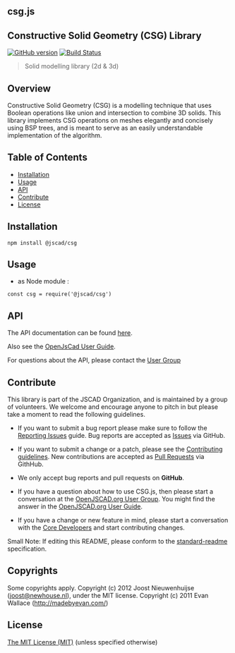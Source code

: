 ## csg.js

## Constructive Solid Geometry (CSG) Library

[![GitHub version](https://badge.fury.io/gh/jscad%2Fcsg.js.svg)](https://badge.fury.io/gh/jscad%2Fcsg.js)
[![Build Status](https://travis-ci.org/jscad/csg.js.svg)](https://travis-ci.org/jscad/csg.js)

> Solid modelling library (2d & 3d)

## Overview

Constructive Solid Geometry (CSG) is a modelling technique that uses Boolean operations like union and intersection to combine 3D solids. This library implements CSG operations on meshes elegantly and concisely using BSP trees, and is meant to serve as an easily understandable implementation of the algorithm.

## Table of Contents

- [Installation](#installation)
- [Usage](#usage)
- [API](#api)
- [Contribute](#contribute)
- [License](#license)

## Installation

```
npm install @jscad/csg
```

## Usage

- as Node module :

```
const csg = require('@jscad/csg')
```

## API

The API documentation can be found [here](docs/api.md).

Also see the [OpenJsCad User Guide](https://en.wikibooks.org/wiki/OpenJSCAD_User_Guide).

For questions about the API, please contact the [User Group](https://plus.google.com/communities/114958480887231067224)

## Contribute

This library is part of the JSCAD Organization, and is maintained by a group of volunteers. We welcome and encourage anyone to pitch in but please take a moment to read the following guidelines.

* If you want to submit a bug report please make sure to follow the [Reporting Issues](https://github.com/jscad/csg.js/wiki/Reporting-Issues) guide. Bug reports are accepted as [Issues](https://github.com/jscad/csg.js/issues/) via GitHub.

* If you want to submit a change or a patch, please see the [Contributing guidelines](https://github.com/jscad/csg.js/blob/master/CONTRIBUTING.md). New contributions are accepted as [Pull Requests](https://github.com/jscad/csg.js/pulls/) via GithHub.

* We only accept bug reports and pull requests on **GitHub**.

* If you have a question about how to use CSG.js, then please start a conversation at the [OpenJSCAD.org User Group](https://plus.google.com/communities/114958480887231067224). You might find the answer in the [OpenJSCAD.org User Guide](https://github.com/Spiritdude/OpenJSCAD.org/wiki/User-Guide).

* If you have a change or new feature in mind, please start a conversation with the [Core Developers](https://plus.google.com/communities/114958480887231067224) and start contributing changes.

Small Note: If editing this README, please conform to the [standard-readme](https://github.com/RichardLitt/standard-readme) specification.

## Copyrights

Some copyrights apply. Copyright (c) 2012 Joost Nieuwenhuijse (joost@newhouse.nl), under the MIT license. Copyright (c) 2011 Evan Wallace (http://madebyevan.com/)

## License

[The MIT License (MIT)](https://github.com/jscad/csg.js/blob/master/LICENSE)
(unless specified otherwise)
